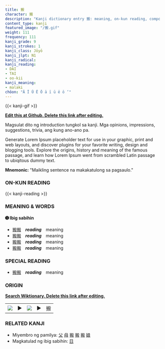 ```yaml
---
title: 搬
character: 搬
description: "Kanji dictionary entry 搬: meaning, on-kun reading, compounds, origin, related kanji"
content_type: kanji
featured_image: "/搬.gif"
weight: 111
frequency: 111
kanji_grade: 9
kanji_strokes: 1
kanji_class: Jōyō
kanji_jlpt: N1
kanji_radical: 
kanji_reading: 
- DAI
- TAI
- oo-kii
kanji_meaning:
- malaki
chōon: "Ā Ī Ū Ē Ō ā ī ū ē ō ’"
---
```

[//]: # (Don't edit the line below. Kanji animated GIF code is automatically generated.)
{{< kanji-gif >}}

[//]: # (Edit below this line.)

**[Edit this at Github. Delete this link after editing.](https://github.com/tim0g/tim/tree/main/content/kanji/搬/index.md)**

Magsulat dito ng introduction tungkol sa kanji. Mga opinions, impressions, suggestions, trivia, ang kung ano-ano pa.

Generate Lorem Ipsum placeholder text for use in your graphic, print and web layouts, and discover plugins for your favorite writing, design and blogging tools. Explore the origins, history and meaning of the famous passage, and learn how Lorem Ipsum went from scrambled Latin passage to ubiqitous dummy text.
 
**Mnemonic:** "Maikling sentence na makakatulong sa pagsaulo."

### ON-KUN READING

[//]: # (Don't edit the line below. ON-KUN READING code is automatically generated.)
{{< kanji-reading >}}

### MEANING & WORDS

#### ➊ **Ibig sabihin**
  - [搬](../搬)[搬](../搬)　***reading***　meaning
  - [搬](../搬)[搬](../搬)　***reading***　meaning
  - [搬](../搬)[搬](../搬)　***reading***　meaning
  - [搬](../搬)[搬](../搬)　***reading***　meaning

### SPECIAL READING
  - [搬](../搬)[搬](../搬)　***reading***　meaning

### ORIGIN

**[Search Wiktionary. Delete this link after editing.](https://wiktionary.org/wiki/搬)**
<table class="kanji-table"><tr><td>
<img src="60px-搬-bronze.svg.png">
</td><td>▶</td><td>
<img src="60px-搬-oracle.svg.png">
</td><td>▶</td>
<td class="kanji-origin">搬</td>
</tr></table>

### RELATED KANJI
- Miyembro ng pamilya: [父](../父) [母](../母) [搬](../搬) [搬](../搬) [搬](../搬) [娘](../娘)
- Magkatulad ng ibig sabihin: [日](../日)
